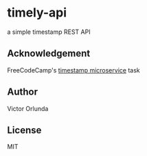 # timely-api
a simple timestamp REST API 

## Acknowledgement

FreeCodeCamp's [timestamp microservice](https://www.freecodecamp.org/learn/apis-and-microservices/apis-and-microservices-projects/timestamp-microservice) task

## Author 

Victor Orlunda

## License
MIT
